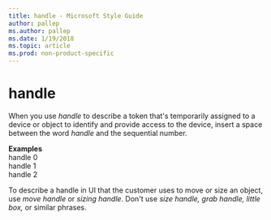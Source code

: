 ```yaml
---
title: handle - Microsoft Style Guide
author: pallep
ms.author: pallep
ms.date: 1/19/2018
ms.topic: article
ms.prod: non-product-specific
---
```


# handle

When you use *handle* to
describe a token that's temporarily assigned to a device or object to
identify and provide access to the device, insert a space between
the word *handle* and the sequential number.

**Examples**   
handle 0  
handle 1  
handle 2

To describe a handle in UI that the customer uses to move or size an object, use *move handle* or *sizing handle*. Don't use *size handle, grab handle, little box,* or similar phrases.
